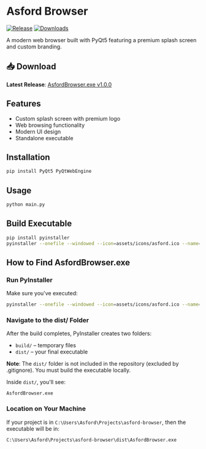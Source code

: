 # Asford Browser

[![Release](https://img.shields.io/github/v/release/mwangiasford1/asford-browser)](https://github.com/mwangiasford1/asford-browser/releases)
[![Downloads](https://img.shields.io/github/downloads/mwangiasford1/asford-browser/total)](https://github.com/mwangiasford1/asford-browser/releases)

A modern web browser built with PyQt5 featuring a premium splash screen and custom branding.

## 📥 Download
**Latest Release**: [AsfordBrowser.exe v1.0.0](https://github.com/mwangiasford1/asford-browser/releases/latest)

## Features
- Custom splash screen with premium logo
- Web browsing functionality
- Modern UI design
- Standalone executable

## Installation
```bash
pip install PyQt5 PyQtWebEngine
```

## Usage
```bash
python main.py
```

## Build Executable
```bash
pip install pyinstaller
pyinstaller --onefile --windowed --icon=assets/icons/asford.ico --name=AsfordBrowser main.py
```

## How to Find AsfordBrowser.exe

### Run PyInstaller
Make sure you've executed:
```bash
pyinstaller --onefile --windowed --icon=assets/icons/asford.ico --name=AsfordBrowser main.py
```

### Navigate to the dist/ Folder
After the build completes, PyInstaller creates two folders:
- `build/` – temporary files
- `dist/` – your final executable

**Note**: The `dist/` folder is not included in the repository (excluded by .gitignore). You must build the executable locally.

Inside `dist/`, you'll see:
```
AsfordBrowser.exe
```

### Location on Your Machine
If your project is in `C:\Users\Asford\Projects\asford-browser`, then the executable will be in:
```
C:\Users\Asford\Projects\asford-browser\dist\AsfordBrowser.exe
```